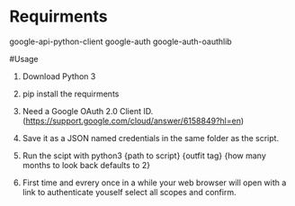 # Requirments
google-api-python-client
google-auth
google-auth-oauthlib

#Usage 
1. Download Python 3

2. pip install the requirments 

3. Need a Google OAuth 2.0 Client ID. (https://support.google.com/cloud/answer/6158849?hl=en)

4. Save it as a JSON named credentials in the same folder as the script. 

5. Run the scipt with python3 {path to script} {outfit tag} {how many months to look back defaults to 2}

6. First time and evrery once in a while your web browser will open with a link to authenticate youself select all scopes and confirm.

